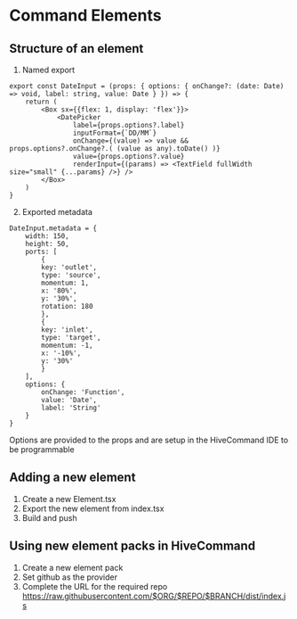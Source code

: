 # Command Elements

## Structure of an element

1. Named export
```
export const DateInput = (props: { options: { onChange?: (date: Date) => void, label: string, value: Date } }) => {
    return (
        <Box sx={{flex: 1, display: 'flex'}}>
            <DatePicker 
                label={props.options?.label}
                inputFormat={`DD/MM`}
                onChange={(value) => value && props.options?.onChange?.( (value as any).toDate() )} 
                value={props.options?.value} 
                renderInput={(params) => <TextField fullWidth size="small" {...params} />} />
        </Box>
    )
}
```
2. Exported metadata
```
DateInput.metadata = {
    width: 150,
    height: 50,
    ports: [
        {
        key: 'outlet',
        type: 'source',
        momentum: 1,
        x: '80%',
        y: '30%',
        rotation: 180
        },
        {
        key: 'inlet',
        type: 'target',
        momentum: -1,
        x: '-10%',
        y: '30%'
        }
    ],
    options: {
        onChange: 'Function',
        value: 'Date',
        label: 'String'
    }
}
```

Options are provided to the props and are setup in the HiveCommand IDE to be programmable


## Adding a new element

1. Create a new Element.tsx
2. Export the new element from index.tsx
3. Build and push

## Using new element packs in HiveCommand

1. Create a new element pack
2. Set github as the provider
3. Complete the URL for the required repo https://raw.githubusercontent.com/$ORG/$REPO/$BRANCH/dist/index.js